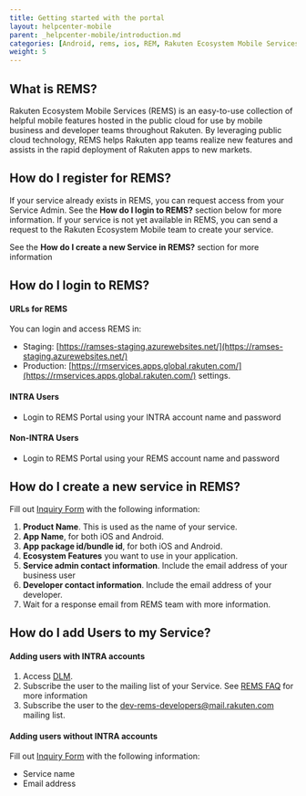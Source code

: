 ```yaml
---
title: Getting started with the portal
layout: helpcenter-mobile
parent: _helpcenter-mobile/introduction.md
categories: [Android, rems, ios, REM, Rakuten Ecosystem Mobile Services]
weight: 5
---
```




## What is REMS?


Rakuten Ecosystem Mobile Services (REMS) is an easy-to-use collection of helpful mobile features hosted in the public cloud for use by mobile business and developer teams throughout Rakuten. By leveraging public cloud technology, REMS helps Rakuten app teams realize new features and assists in the rapid deployment of Rakuten apps to new markets.



## How do I register for REMS?

If your service already exists in REMS, you can request access from your Service Admin. See the **How do I login to REMS?** section below for more information. If your service is not yet available in REMS, you can send a request to the Rakuten Ecosystem Mobile team to create your service. 

See the **How do I create a new Service in REMS?** section for more information

## How do I login to REMS?

#### URLs for REMS

You can login and access REMS in:
* Staging: [https://ramses-staging.azurewebsites.net/](https://ramses-staging.azurewebsites.net/) 
* Production: [https://rmservices.apps.global.rakuten.com/](https://rmservices.apps.global.rakuten.com/) settings.

#### INTRA Users

*   Login to REMS Portal using your INTRA account name and password

#### Non-INTRA Users

*   Login to REMS Portal using your REMS account name and password


## How do I create a new service in REMS?


Fill out [Inquiry Form](https://developers.rakuten.com/hc/en-us/requests/new?ticket_form_id=399907) with the following information:

1.  **Product Name**. This is used as the name of your service.
2.  **App Name**, for both iOS and Android.
3.  **App package id/bundle id**, for both iOS and Android.
4.  **Ecosystem Features** you want to use in your application.
5.  **Service admin contact information**. Include the email address of your business user
6.  **Developer contact information**. Include the email address of your developer.
7.  Wait for a response email from REMS team with more information.


## How do I add Users to my Service?



#### Adding users with INTRA accounts

1.  Access [DLM](https://dlm.rakuten-it.com/).
2.  Subscribe the user to the mailing list of your Service. See [REMS FAQ](http://www.raksdtd.com/faq/#rems-questions) for more information
3.  Subscribe the user to the dev-rems-developers@mail.rakuten.com mailing list.

#### Adding users without INTRA accounts

Fill out [Inquiry Form](https://developers.rakuten.com/hc/en-us/requests/new?ticket_form_id=399907) with the following information:

*   Service name
*   Email address
